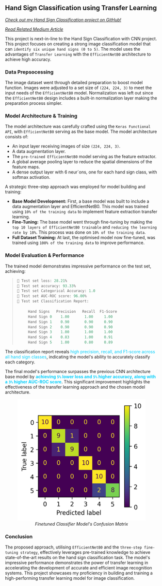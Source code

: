 ## Hand Sign Classification using Transfer Learning

<em><a href="https://github.com/PranayJagtap06/ML_Projects/tree/main/Hand_Signs_Classification" target="_blank" rel="noopener noreferrer">Check out my Hand Sign Classification project on GitHub!</a></em>

<em><a href="https://medium.com/@pranayjagtap/hand-signs-classification-with-efficientnetb0-transfer-learning-f1506084238b" target="_blank" rel="noopener noreferrer">Read Related Medium Article</a></em>

This project is next-in-line to the Hand Sign Classification with CNN project. This project focuses on creating a strong image classification model that can `identify six unique hand signs (0 to 5)`. The model uses the advantages of `Transfer Learning` with the `EfficientNetB0` architecture to achieve high accuracy.

### Data Prepsocessing

The image dataset went through detailed preparation to boost model function. Images were adjusted to a set size of `(224, 224, 3)` to meet the input needs of the `EfficientNetB0` model. Normalization was left out since the `EfficientNetB0` design includes a built-in normalization layer making the preparation process simpler.

### Model Architecture & Training

The model architecture was carefully crafted using the `Keras Functional API`, with `EfficientNetB0` serving as the base model. The model architecture consists of:

 - An input layer receiving images of size `(224, 224, 3)`.
 - A data augmentation layer.
 - The `pre-trained EfficientNetB0` model serving as the feature extractor.
 - A global average pooling layer to reduce the spatial dimensions of the feature maps.
 - A dense output layer with 6 neur`ons, one for each hand sign class, with softmax activation.


A strategic three-step approach was employed for model building and training:

 - <strong>Base Model Development:</strong> First, a base model was built to include a data augmentation layer and EfficientNetB0. This model was trained using `10% of the training data` to implement feature extraction transfer learning.
 - <strong>Fine-Tuning:</strong> The base model went through fine-tuning by making the `top 10 layers of EfficientNetB0 trainable` and `reducing the learning rate by 10%`. This process was done on `10% of the training data`.
 - <strong>Full Dataset Training:</strong> At last, the optimised model now fine-tuned, was trained using `100% of the training data` to improve performance.

### Model Evaluation & Performance

The trained model demonstrates impressive performance on the test set, achieving:

> ```pl
> 🎯 Test set loss: 28.21%
> 🎯 Test set accuracy: 93.33%
> 🎯 Test set Categorical Accuracy: 1.0
> 🎯 Test set AUC-ROC score: 96.00%
> 🎯 Test set Classification Report:
> 
>      Hand Signs   Precision   Recall  F1-Score 
>      Hand Sign 0    1.00       1.00     1.00 
>      Hand Sign 1    0.90       0.90     0.90 
>      Hand Sign 2    0.90       0.90     0.90 
>      Hand Sign 3    1.00       1.00     1.00 
>      Hand Sign 4    0.83       1.00     0.91 
>      Hand Sign 5    1.00       0.80     0.89 
> ```

The classification report reveals <span style="color: #04cdfa"></strong>high precision, recall, and F1-score across all hand sign classes</strong></span>, indicating the model's ability to accurately classify each category.

The final model's performance surpasses the previous CNN architecture base model by <span style="color: #04cdfa"><strong>achieving `5%` lower loss and `5%` higher accuracy, along with a `3%` higher AUC-ROC score</strong></span>. This significant improvement highlights the effectiveness of the transfer learning approach and the chosen model architecture.

<div align="center">
    <figure>
        <a href="portfolios/003-finetune-hand-sign-classification/model_tl_cm.png">
            <img class="mk-img" src="portfolios/003-finetune-hand-sign-classification/model_tl_cm.png" alt="Finetuned Classifier Model's Confusion Matrix">
        </a>
        <figcaption> <em> Finetuned Classifier Model's Confusion Matrix </em> </figcaption>
    </figure>
</div>

### Conclusion

The proposed approach, utilising `EfficientNetB0` and the `three-step fine-tuning strategy`, effectively leverages pre-trained knowledge to achieve state-of-the-art results on the hand sign classification task. The model's impressive performance demonstrates the power of transfer learning in accelerating the development of accurate and efficient image recognition systems. This project showcases my proficiency in building and training a high-performing transfer learning model for image classification.